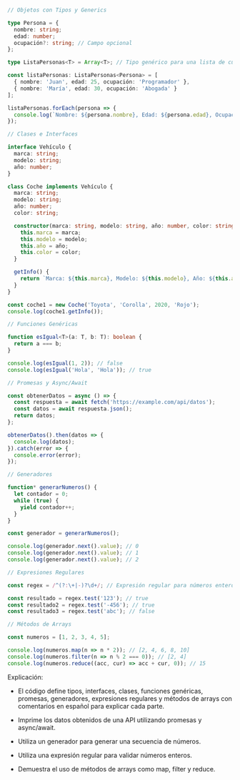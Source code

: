 ```typescript

// Objetos con Tipos y Generics

type Persona = {
  nombre: string;
  edad: number;
  ocupación?: string; // Campo opcional
};

type ListaPersonas<T> = Array<T>; // Tipo genérico para una lista de cualquier tipo

const listaPersonas: ListaPersonas<Persona> = [
  { nombre: 'Juan', edad: 25, ocupación: 'Programador' },
  { nombre: 'María', edad: 30, ocupación: 'Abogada' }
];

listaPersonas.forEach(persona => {
  console.log(`Nombre: ${persona.nombre}, Edad: ${persona.edad}, Ocupación: ${persona.ocupación || 'Sin ocupación'}`);
});

// Clases e Interfaces

interface Vehículo {
  marca: string;
  modelo: string;
  año: number;
}

class Coche implements Vehículo {
  marca: string;
  modelo: string;
  año: number;
  color: string;

  constructor(marca: string, modelo: string, año: number, color: string) {
    this.marca = marca;
    this.modelo = modelo;
    this.año = año;
    this.color = color;
  }

  getInfo() {
    return `Marca: ${this.marca}, Modelo: ${this.modelo}, Año: ${this.año}, Color: ${this.color}`;
  }
}

const coche1 = new Coche('Toyota', 'Corolla', 2020, 'Rojo');
console.log(coche1.getInfo());

// Funciones Genéricas

function esIgual<T>(a: T, b: T): boolean {
  return a === b;
}

console.log(esIgual(1, 2)); // false
console.log(esIgual('Hola', 'Hola')); // true

// Promesas y Async/Await

const obtenerDatos = async () => {
  const respuesta = await fetch('https://example.com/api/datos');
  const datos = await respuesta.json();
  return datos;
};

obtenerDatos().then(datos => {
  console.log(datos);
}).catch(error => {
  console.error(error);
});

// Generadores

function* generarNumeros() {
  let contador = 0;
  while (true) {
    yield contador++;
  }
}

const generador = generarNumeros();

console.log(generador.next().value); // 0
console.log(generador.next().value); // 1
console.log(generador.next().value); // 2

// Expresiones Regulares

const regex = /^(?:\+|-)?\d+/; // Expresión regular para números enteros

const resultado = regex.test('123'); // true
const resultado2 = regex.test('-456'); // true
const resultado3 = regex.test('abc'); // false

// Métodos de Arrays

const numeros = [1, 2, 3, 4, 5];

console.log(numeros.map(n => n * 2)); // [2, 4, 6, 8, 10]
console.log(numeros.filter(n => n % 2 === 0)); // [2, 4]
console.log(numeros.reduce((acc, cur) => acc + cur, 0)); // 15

```

Explicación:

- El código define tipos, interfaces, clases, funciones genéricas, promesas, generadores, expresiones regulares y métodos de arrays con comentarios en español para explicar cada parte.


- Imprime los datos obtenidos de una API utilizando promesas y async/await.


- Utiliza un generador para generar una secuencia de números.


- Utiliza una expresión regular para validar números enteros.


- Demuestra el uso de métodos de arrays como map, filter y reduce.